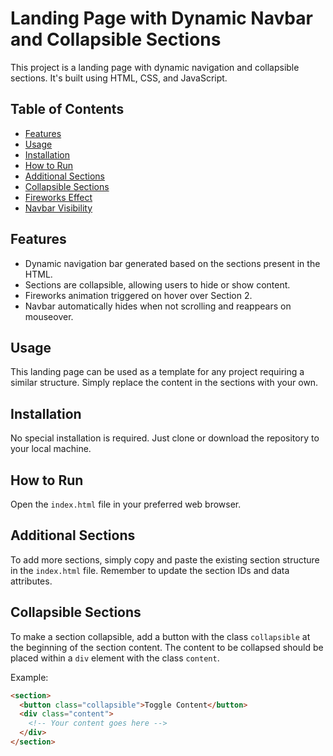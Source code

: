 # Landing Page with Dynamic Navbar and Collapsible Sections

This project is a landing page with dynamic navigation and collapsible sections. It's built using HTML, CSS, and JavaScript.

## Table of Contents
- [Features](#features)
- [Usage](#usage)
- [Installation](#installation)
- [How to Run](#how-to-run)
- [Additional Sections](#additional-sections)
- [Collapsible Sections](#collapsible-sections)
- [Fireworks Effect](#fireworks-effect)
- [Navbar Visibility](#navbar-visibility)

## Features

- Dynamic navigation bar generated based on the sections present in the HTML.
- Sections are collapsible, allowing users to hide or show content.
- Fireworks animation triggered on hover over Section 2.
- Navbar automatically hides when not scrolling and reappears on mouseover.

## Usage

This landing page can be used as a template for any project requiring a similar structure. Simply replace the content in the sections with your own.

## Installation

No special installation is required. Just clone or download the repository to your local machine.

## How to Run

Open the `index.html` file in your preferred web browser.

## Additional Sections

To add more sections, simply copy and paste the existing section structure in the `index.html` file. Remember to update the section IDs and data attributes.

## Collapsible Sections

To make a section collapsible, add a button with the class `collapsible` at the beginning of the section content. The content to be collapsed should be placed within a `div` element with the class `content`.

Example:

```html
<section>
  <button class="collapsible">Toggle Content</button>
  <div class="content">
    <!-- Your content goes here -->
  </div>
</section>
